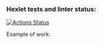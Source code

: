 ### Hexlet tests and linter status:
[![Actions Status](https://github.com/SashaTolkodubova/frontend-project-46/actions/workflows/hexlet-check.yml/badge.svg)](https://github.com/SashaTolkodubova/frontend-project-46/actions)

Example of work:
<script src="https://asciinema.org/a/ZWTkriVephoAsfUZHG1ZXeUKV.js" id="asciicast-ZWTkriVephoAsfUZHG1ZXeUKV" async="true"></script>